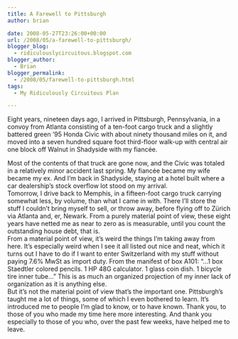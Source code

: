 ```yaml
---
title: A Farewell to Pittsburgh
author: brian

date: 2008-05-27T23:26:00+00:00
url: /2008/05/a-farewell-to-pittsburgh/
blogger_blog:
  - ridiculouslycircuitous.blogspot.com
blogger_author:
  - Brian
blogger_permalink:
  - /2008/05/farewell-to-pittsburgh.html
tags:
  - My Ridiculously Circuitous Plan

---
```

Eight years, nineteen days ago, I arrived in Pittsburgh, Pennsylvania, in a convoy from Atlanta consisting of a ten-foot cargo truck and a slightly battered green &#8217;95 Honda Civic with about ninety thousand miles on it, and moved into a seven hundred square foot third-floor walk-up with central air one block off Walnut in Shadyside with my fiancée.

<div>
</div>

<div>
  Most of the contents of that truck are gone now, and the Civic was totaled in a relatively minor accident last spring. My fiancée became my wife became my ex. And I&#8217;m back in Shadyside, staying at a hotel built where a car dealership&#8217;s stock overflow lot stood on my arrival.
</div>

<div>
</div>

<div>
  Tomorrow, I drive back to Memphis, in a fifteen-foot cargo truck carrying somewhat less, by volume, than what I came in with. There I&#8217;ll store the stuff I couldn&#8217;t bring myself to sell, or throw away, before flying off to Zürich via Atlanta and, er, Newark. From a purely material point of view, these eight years have netted me as near to zero as is measurable, until you count the outstanding house debt, that is.
</div>

<div>
</div>

<div>
  From a material point of view, it&#8217;s weird the things I&#8217;m taking away from here. It&#8217;s especially weird when I see it all listed out nice and neat, which it turns out I have to do if I want to enter Switzerland with my stuff without paying 7.6% MwSt as import duty. From the manifest of box A101: &#8220;&#8230;1 box Staedtler colored pencils. 1 HP 48G calculator. 1 glass coin dish. 1 bicycle tire inner tube&#8230;&#8221; This is as much an organized projection of my inner lack of organization as it is anything else.
</div>

<div>
</div>

<div>
  But it&#8217;s not the material point of view that&#8217;s the important one. Pittsburgh&#8217;s taught me a lot of things, some of which I even bothered to learn. It&#8217;s introduced me to people I&#8217;m glad to know, or to have known. Thank you, to those of you who made my time here more interesting. And thank you especially to those of you who, over the past few weeks, have helped me to leave.
</div>